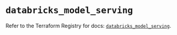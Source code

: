 # `databricks_model_serving`

Refer to the Terraform Registry for docs: [`databricks_model_serving`](https://registry.terraform.io/providers/databricks/databricks/1.76.0/docs/resources/model_serving).
